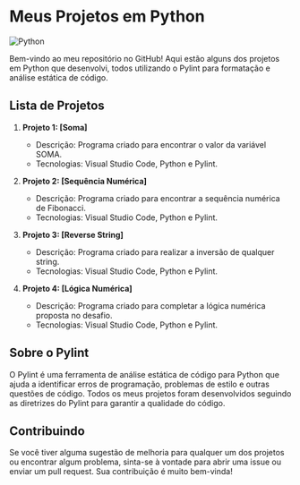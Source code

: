 # Meus Projetos em Python
![Python](https://img.shields.io/badge/-Python-blue?style=flat&logo=python&logoColor=white)

Bem-vindo ao meu repositório no GitHub! Aqui estão alguns dos projetos em Python que desenvolvi, todos utilizando o Pylint para formatação e análise estática de código.

## Lista de Projetos

1. **Projeto 1: [Soma]**
   - Descrição: Programa criado para encontrar o valor da variável SOMA.
   - Tecnologias: Visual Studio Code, Python e Pylint.
   

2. **Projeto 2: [Sequência Numérica]**
   - Descrição: Programa criado para encontrar a sequência numérica de Fibonacci.
   - Tecnologias: Visual Studio Code, Python e Pylint.


3. **Projeto 3: [Reverse String]**
   - Descrição: Programa criado para realizar a inversão de qualquer string.
   - Tecnologias: Visual Studio Code, Python e Pylint.


4. **Projeto 4: [Lógica Numérica]**
   - Descrição: Programa criado para completar a lógica numérica proposta no desafio.
   - Tecnologias: Visual Studio Code, Python e Pylint.

## Sobre o Pylint

O Pylint é uma ferramenta de análise estática de código para Python que ajuda a identificar erros de programação, problemas de estilo e outras questões de código. Todos os meus projetos foram desenvolvidos seguindo as diretrizes do Pylint para garantir a qualidade do código.

## Contribuindo

Se você tiver alguma sugestão de melhoria para qualquer um dos projetos ou encontrar algum problema, sinta-se à vontade para abrir uma issue ou enviar um pull request. Sua contribuição é muito bem-vinda!

